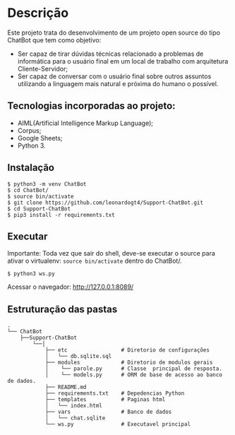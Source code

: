 # Descrição

Este projeto trata do desenvolvimento de um projeto open source do tipo ChatBot que tem como objetivo:
- Ser capaz de tirar dúvidas técnicas relacionado a problemas de informática para o usuário final em um local de trabalho com arquitetura Cliente-Servidor;
- Ser capaz de conversar com o usuário final sobre outros assuntos utilizando a linguagem mais natural e próxima do humano o possível.

## Tecnologias incorporadas ao projeto:
- AIML(Artificial Intelligence Markup Language);
- Corpus;
- Google Sheets;
- Python 3.

## Instalação 
```
$ python3 -m venv ChatBot
$ cd ChatBot/
$ source bin/activate
$ git clone https://github.com/leonardogt4/Support-ChatBot.git
$ cd Support-ChatBot
$ pip3 install -r requirements.txt 

```
## Executar
Importante: Toda vez que sair do shell, deve-se executar o source para ativar o virtualenv: 
```source bin/activate``` dentro do  ChatBot/.

```
$ python3 ws.py
```
Acessar o navegador: http://127.0.0.1:8089/

## Estruturação das pastas
```
.
└── ChatBot
    ├──Support-ChatBot
        └──│ 
            ├── etc                 # Diretorio de configurações
            │   └── db.sqlite.sql
            ├── modules             # Diretorio de modulos gerais
            │    └── parole.py      # Classe  principal de resposta.
            │    └── models.py      # ORM de base de acesso ao banco de dados. 
            ├── README.md 
            ├── requirements.txt    # Depedencias Python
            ├── templates           # Paginas html
            │   └── index.html
            ├── vars                # Banco de dados
            │   └── chat.sqlite
            └── ws.py               # Executavel principal

```


## 
